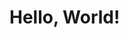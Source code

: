 <html lang="en">
	<head>
		<meta charset="UTF-8">
		<title>My Website</title>
	</head>
	<body>
		<h1>Hello, World!</h1>
	</body>
</html>
